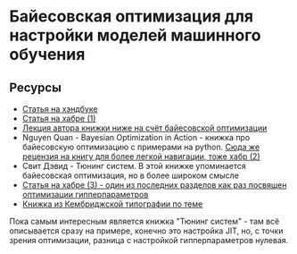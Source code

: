 # Байесовская оптимизация для настройки моделей машинного обучения
## Ресурсы 
- [Статья на хэндбуке](https://education.yandex.ru/handbook/ml/article/podbor-giperparametrov)
- [Статья на хабре (1)](https://habr.com/ru/companies/otus/articles/754402/)
- [Лекция автора книжки ниже на счёт байесовской оптимизации](https://youtu.be/ImXOdgEgaTM)
- Nguyen Quan - Bayesian Optimization in Action - книжка про байесовскую оптимизацию с примерами на python. [Сюда же рецензия на книгу для более легкой навигации, тоже хабр (2)](https://habr.com/ru/companies/ssp-soft/articles/868100/)
- Свит Дэвид - Тюнинг систем. В этой книжке упоминается байесовская оптимизация, но в более широком смысле
- [Статья на хабре (3) - один из последних разделов как раз посвящен оптимизации гипперпараметров](https://habr.com/ru/articles/853560/)
- [Книжка из Кембриджской типографии по теме](https://books.google.ru/books?hl=ru&lr=&id=MBCrEAAAQBAJ&oi=fnd&pg=PP1&dq=bayesian+optimization&ots=tkMEnf0duE&sig=oyCaMRwHbrcPGdNfX4m3xV_6G9E&redir_esc=y#v=onepage&q=bayesian%20optimization&f=false)

Пока самым интересным является книжка "Тюнинг систем" - там всё описывается сразу на примере, конечно это настройка JIT, но, с точки зрения оптимизации, разница с настройкой гипперпараметров нулевая.
